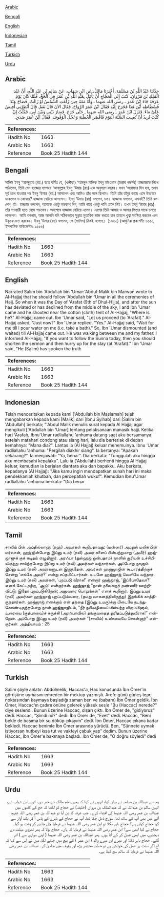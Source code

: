 [Arabic](#arabic)

[Bengali](#bengali)

[English](#english)

[Indonesian](#indonesian)

[Tamil](#tamil)

[Turkish](#turkish)

[Urdu](#urdu)

## Arabic


<div dir="rtl" lang="ar" style={{fontSize:'larger',backgroundColor:'#f8f9fa',padding:20}}>
حَدَّثَنَا عَبْدُ اللَّهِ بْنُ مَسْلَمَةَ، أَخْبَرَنَا مَالِكٌ، عَنِ ابْنِ شِهَابٍ، عَنْ سَالِمِ بْنِ عَبْدِ اللَّهِ، أَنَّ عَبْدَ الْمَلِكِ بْنَ مَرْوَانَ، كَتَبَ إِلَى الْحَجَّاجِ أَنْ يَأْتَمَّ، بِعَبْدِ اللَّهِ بْنِ عُمَرَ فِي الْحَجِّ، فَلَمَّا كَانَ يَوْمُ عَرَفَةَ جَاءَ ابْنُ عُمَرَ ـ رضى الله عنهما ـ وَأَنَا مَعَهُ حِينَ زَاغَتِ الشَّمْسُ أَوْ زَالَتْ، فَصَاحَ عِنْدَ فُسْطَاطِهِ أَيْنَ هَذَا فَخَرَحَ إِلَيْهِ فَقَالَ ابْنُ عُمَرَ الرَّوَاحَ‏.‏ فَقَالَ الآنَ قَالَ نَعَمْ‏.‏ قَالَ أَنْظِرْنِي أُفِيضُ عَلَىَّ مَاءً‏.‏ فَنَزَلَ ابْنُ عُمَرَ ـ رضى الله عنهما ـ حَتَّى خَرَجَ، فَسَارَ بَيْنِي وَبَيْنَ أَبِي‏.‏ فَقُلْتُ إِنْ كُنْتَ تُرِيدُ أَنْ تُصِيبَ السُّنَّةَ الْيَوْمَ فَاقْصُرِ الْخُطْبَةَ وَعَجِّلِ الْوُقُوفَ‏.‏ فَقَالَ ابْنُ عُمَرَ صَدَقَ‏.‏
</div>
<div style={{backgroundColor:'#f8f9fa',padding:20, marginBottom: 10}}><table> <thead> <tr> <th>References:</th> <th></th> </tr> </thead> <tbody><tr><td>Hadith No</td><td>1663</td></tr><tr><td>Arabic No</td><td>1663</td></tr><tr><td>Reference</td><td>Book 25 Hadith 144</td></tr></tbody></table></div>

## Bengali


<div dir="ltr" lang="bn" style={{fontSize:'larger',backgroundColor:'#f8f9fa',padding:20}}>
সালিম ইবনু ‘আবদুল্লাহ (রহ.) হতে বর্ণিত যে, (খলীফা) ‘আবদুল মালিক ইবনু মারওয়ান (মক্কার গভর্নর) হাজ্জাজকে লিখে পাঠালেন, তিনি যেন হাজ্জের ব্যাপারে ‘আবদুল্লাহ ইবনু ‘উমার (রাঃ)-কে অনুসরণ করেন। যখন ‘আরাফার দিন হল, তখন সূর্য ঢলে যাওয়ার পর ইবনু ‘উমার (রহ.) আসলেন এবং আমিও তাঁর সঙ্গে ছিলাম। তিনি তাঁর তাঁবুর কাছে এসে উচ্চস্বরে ডাকলেন ও কোথায়? হাজ্জাজ বেরিয়ে আসলেন। ইবনু ‘উমার (রাঃ) বললেন, চল। হাজ্জাজ বললেন, এখনই? তিনি বললেন, হাঁ। হাজ্জাজ বললেন, আমাকে একটু অবকাশ দিন, আমি গায়ে একটু পানি ঢেলে নিই। তখন ইবনু ‘উমার (রাঃ) তাঁর সওয়ারী হতে নেমে পড়লেন। অবশেষে হাজ্জাজ বেরিয়ে এলেন। এরপর তিনি আমার ও আমার পিতার মাঝে চলতে লাগলেন। আমি বললাম, আজ আপনি যদি সঠিকভাবে সুন্নাত মুতাবিক কাজ করতে চান তাহলে খুত্বা সংক্ষিপ্ত করবেন এবং উকূফে দ্রুত করবেন। ইবনু ‘উমার (রাঃ) বললেন, সে (সালিম) ঠিকই বলেছে। (১৬৬০) (আধুনিক প্রকাশনীঃ ১৫৫০, ইসলামিক ফাউন্ডেশনঃ ১৫৫৬)
</div>
<div style={{backgroundColor:'#f8f9fa',padding:20, marginBottom: 10}}><table> <thead> <tr> <th>References:</th> <th></th> </tr> </thead> <tbody><tr><td>Hadith No</td><td>1663</td></tr><tr><td>Arabic No</td><td>1663</td></tr><tr><td>Reference</td><td>Book 25 Hadith 144</td></tr></tbody></table></div>

## English


<div dir="ltr" lang="en" style={{fontSize:'larger',backgroundColor:'#f8f9fa',padding:20}}>
Narrated Salim bin 'Abdullah bin 'Umar:'Abdul-Malik bin Marwan wrote to Al-Hajjaj that he should follow 'Abdullah bin 'Umar in all the ceremonies of Hajj. So when it was the Day of 'Arafat (9th of Dhul-Hijja), and after the sun has deviated or has declined from the middle of the sky, I and Ibn 'Umar came and he shouted near the cotton (cloth) tent of Al-Hajjaj, "Where is he?" Al-Hajjaj came out. Ibn 'Umar said, "Let us proceed (to 'Arafat)." Al-Hajjaj asked, "Just now?" Ibn 'Umar replied, "Yes." Al-Hajjaj said, "Wait for me till I pour water on me (i.e. take a bath)." So, Ibn 'Umar dismounted (and waited) till Al-Hajjaj came out. He was walking between me and my father. I informed Al-Hajjaj, "If you want to follow the Sunna today, then you should shorten the sermon and then hurry up for the stay (at 'Arafat)." Ibn 'Umar said, "He (Salim) has spoken the truth
</div>
<div style={{backgroundColor:'#f8f9fa',padding:20, marginBottom: 10}}><table> <thead> <tr> <th>References:</th> <th></th> </tr> </thead> <tbody><tr><td>Hadith No</td><td>1663</td></tr><tr><td>Arabic No</td><td>1663</td></tr><tr><td>Reference</td><td>Book 25 Hadith 144</td></tr></tbody></table></div>

## Indonesian


<div dir="ltr" lang="id" style={{fontSize:'larger',backgroundColor:'#f8f9fa',padding:20}}>
Telah menceritakan kepada kami ['Abdullah bin Maslamah] telah mengabarkan kepada kami [Malik] dari [Ibnu Syihab] dari [Salim bin 'Abdullah] berkata; "'Abdul Malik menulis surat kepada Al Hajjaj agar mengikuti ['Abdullah bin 'Umar] tentang pelaksanaan manasik hajji. Ketika hari 'Arafah, Ibnu'Umar radliallahu 'anhuma datang saat aku bersamanya setelah matahari condong atau siang hari, lalu dia berteriak di depan kemahnya: "Mana dia?". Lantas ia (Al Hajjaj) keluar menemuinya. Ibnu 'Umar radliallahu 'anhuma: "Pergilah diakhir siang". Ia bertanya: "Apakah sekarang?". Ia menjawab: "Ya, benar". Dia berkata: "Tunggulah aku hingga aku membasahi kepalaku". Lalu ia ('Abdullah) berhenti hingga Al Hajjaj keluar, kemudian ia berjalan diantara aku dan bapakku. Aku berkata, kepadanya (Al Hajjaj): "Jika kamu ingin mendapatkan sunah hari ini maka pendekkanlah khutbah, dan percepatlah wukuf". Kemudian Ibnu'Umar radliallahu 'anhuma berkata: "Dia benar
</div>
<div style={{backgroundColor:'#f8f9fa',padding:20, marginBottom: 10}}><table> <thead> <tr> <th>References:</th> <th></th> </tr> </thead> <tbody><tr><td>Hadith No</td><td>1663</td></tr><tr><td>Arabic No</td><td>1663</td></tr><tr><td>Reference</td><td>Book 25 Hadith 144</td></tr></tbody></table></div>

## Tamil


<div dir="ltr" lang="ta" style={{fontSize:'larger',backgroundColor:'#f8f9fa',padding:20}}>
சாலிம் பின் அப்தில்லாஹ் (ரஹ்) அவர்கள் கூறியதாவது: (மன்னர்) அப்துல் மலிக் பின் மர்வான், ஹஜ்ஜின்போது இப்னு உமர் (ரலி) அவர் களைப் பின்பற்றுமாறு (அமீர்) ஹஜ்ஜாஜுக் குக் கடிதம் எழுதினார். அரஃபா (துல்ஹஜ் ஒன்பதாம்) நாளில் சூரியன் உச்சியிலிருந்து சாய்ந்தபோது இப்னு உமர் (ரலி) அவர்கள் வந்தார்கள். அப்போது நானும் இப்னு உமர் (ரலி) அவர்களுடன் இருந்தேன். அவர்கள் ஹஜ்ஜாஜின் கூடாரத்திற்குச் சென்று ‘எங்கே அவர்?’ என்று சப்தமிட்டார்கள். உடனே ஹஜ்ஜாஜ் வெளியே வந்தார். இப்னு உமர் (ரலி) அவர்கள், ‘புறப்படு வீராக!’ என்றார் ஹஜ்ஜாஜ், ‘இப்போதேவா?’ எனக் கேட்டதற்கு, ‘ஆம்’ என்றார்கள். ஹஜ்ஜாஜ் “நான் தலைக்குத் தண்ணீர் ஊற்றிவிட்டு, இதோ புறப்படுகிறேன்; அதுவரை பொறுங்கள்” எனக் கூறினார். இப்னு உமர் (ரலி) அவர்கள் ஹஜ்ஜாஜ் புறப்படும்வரை, (தமது வாகனத்திலிருந்து) இறங்கிக் காத்திருந்தார்கள். ஹஜ்ஜாஜ் எனக்கும் என் தந்தை (இப்னு உமரு)க்கு மிடையே நடந்துகொண்டிருந்தபோது நான் ஹஜ்ஜாஜிடம், “நீர் நபிவழியைப் பின்பற்ற விரும்பினால், உரையை (குத்பாவை)ச் சுருக்கி (அரஃபாவில்) தங்குவதைத் துரிதப்படுத்துவீராக!” என்றேன். அப்போது இப்னு உமர் (ரலி) அவர்கள் “(சாலிம்) உண்மையே சொன்னார்” என்றார்கள். அத்தியாயம் : 25
</div>
<div style={{backgroundColor:'#f8f9fa',padding:20, marginBottom: 10}}><table> <thead> <tr> <th>References:</th> <th></th> </tr> </thead> <tbody><tr><td>Hadith No</td><td>1663</td></tr><tr><td>Arabic No</td><td>1663</td></tr><tr><td>Reference</td><td>Book 25 Hadith 144</td></tr></tbody></table></div>

## Turkish


<div dir="ltr" lang="tr" style={{fontSize:'larger',backgroundColor:'#f8f9fa',padding:20}}>
Salim şöyle anlatır: Abdülmelik, Haccac'a, Hac konusunda İbn Ömer'in görüşüne uymasını emreden bir mektup yazmıştı. Arefe günü güneş tepe noktasından kaymaya başladığı zaman ben ve (babam) İbn Ömer geldik. İbn Ömer, Haccac'ın çadırıı önüne gelerek yüksek sesle "Bu (Haccac) nerede?" diye seslendi. Bunun üzerine Haccac, dışarı çıktı. İbn Ömer de, "gidiyoruz" dedi. Haccac, "Şimdi mi?" dedi. İbn Ömer de, "Evet" dedi. Haccac, "Beni bekle de başıma bir su döküp çıkayım" dedi. İbn Ömer, Haccac çıkana kadar bekledi. Haccac benimle İbn Ömer arasında yürüdü. Ben, "Sünnete uymak istiyorsan hutbeyi kısa tut ve vakfeyi çabuk yap" dedim. Bunun üzerine Haccac, İbn Ömer'e bakmaya başladı. İbn Ömer de, "O doğru söyledi" dedi
</div>
<div style={{backgroundColor:'#f8f9fa',padding:20, marginBottom: 10}}><table> <thead> <tr> <th>References:</th> <th></th> </tr> </thead> <tbody><tr><td>Hadith No</td><td>1663</td></tr><tr><td>Arabic No</td><td>1663</td></tr><tr><td>Reference</td><td>Book 25 Hadith 144</td></tr></tbody></table></div>

## Urdu


<div dir="rtl" lang="ur" style={{fontSize:'larger',backgroundColor:'#f8f9fa',padding:20}}>
ہم سے عبداللہ بن مسلمہ نے بیان کیا، انہوں نے کہا کہ ہمیں امام مالک نے خبر دی، انہیں ابن شہاب نے، انہیں سالم بن عبداللہ نے کہ عبدالملک بن مروان (خلیفہ) نے حجاج کو لکھا کہ حج کے کاموں میں عبداللہ بن عمر رضی اللہ عنہما کی اقتداء کرے۔ جب عرفہ کا دن آیا تو عبداللہ بن عمر رضی اللہ عنہما آئے میں بھی آپ کے ساتھ تھا، سورج ڈھل چکا تھا، آپ نے حجاج کے ڈیرے کے پاس آ کر بلند آواز سے کہا حجاج کہاں ہے؟ حجاج باہر نکلا تو ابن عمر رضی اللہ عنہما نے فرمایا چل جلدی کر وقت ہو گیا۔ حجاج نے کہا ابھی سے؟ ابن عمر رضی اللہ عنہما نے فرمایا کہ ہاں۔ حجاج بولا کہ پھر تھوڑی مہلت دے دیجئیے، میں ابھی غسل کر کے آتا ہوں۔ پھر عبداللہ بن عمر رضی اللہ عنہما ( اپنی سواری سے ) اتر گئے۔ حجاج باہر نکلا اور میرے اور میرے والد ( ابن عمر ) کے بیچ میں چلنے لگا، میں نے اس سے کہا کہ آج اگر سنت پر عمل کی خواہش ہے تو خطبہ مختصر پڑھ اور وقوف میں جلدی کر۔ عبداللہ بن عمر رضی اللہ عنہما نے فرمایا کہ سالم سچ کہتا ہے۔
</div>
<div style={{backgroundColor:'#f8f9fa',padding:20, marginBottom: 10}}><table> <thead> <tr> <th>References:</th> <th></th> </tr> </thead> <tbody><tr><td>Hadith No</td><td>1663</td></tr><tr><td>Arabic No</td><td>1663</td></tr><tr><td>Reference</td><td>Book 25 Hadith 144</td></tr></tbody></table></div>